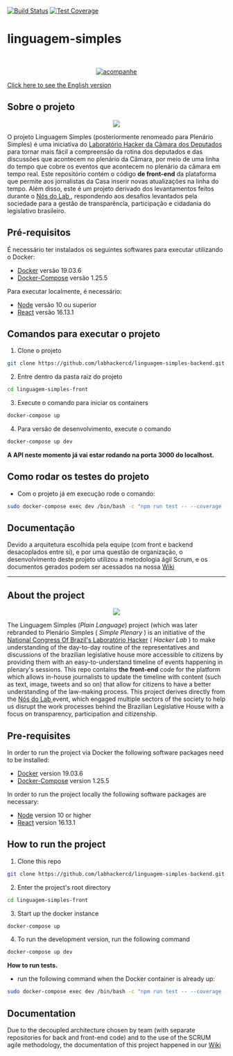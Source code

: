[![Build Status](https://travis-ci.org/labhackercd/linguagem-simples-front.svg?branch=master)](https://travis-ci.org/labhackercd/linguagem-simples-frontend)
[![Test Coverage](https://api.codeclimate.com/v1/badges/03e26f6afcb7d21ba77f/test_coverage)](https://codeclimate.com/github/labhackercd/linguagem-simples-front/test_coverage)

# linguagem-simples

<!-- PROJECT LOGO -->
<br />
<p align="center">
  <a href="https://github.com/labhackercd/linguagem-simples-front/">
    <img src="https://i.ibb.co/tYd2fq2/acompanhe.png" alt="acompanhe" border="0">
  </a>
</p>

<a href="https://github.com/labhackercd/linguagem-simples-front/#About-the-project"> Click here to see the English version </a>

## Sobre o projeto
<center><img src="https://media.giphy.com/media/GDzLnVXvO67Q0hTloy/giphy.gif"></center>

O projeto Linguagem Simples (posteriormente renomeado para Plenário Simples) é uma iniciativa do <a href="http://labhackercd.leg.br">Laboratório Hacker da Câmara dos Deputados</a> para tornar mais fácil a compreensão da rotina dos deputados e das discussões que acontecem no plenário da Câmara, por meio de uma linha do tempo que cobre os eventos que acontecem no plenário da câmara em tempo real. Este repositório contém o código **de front-end** da plataforma que permite aos jornalistas da Casa inserir novas atualizações na linha do tempo. Além disso, este é um projeto derivado dos levantamentos feitos durante o <a href="https://medium.com/labhacker/eu-tu-ela-ele-n%C3%B3s-planejamos-266deed2ddfb?source=collection_home---5------9-----------------------"> Nós do Lab </a>, respondendo aos desafios levantados pela sociedade para a gestão de transparência, participação e cidadania do legislativo brasileiro.

## Pré-requisitos
É necessário ter instalados os seguintes softwares para executar utilizando o Docker:
* [Docker](https://docs.docker.com/engine/install/) versão 19.03.6
* [Docker-Compose](https://docs.docker.com/compose/install/) versão 1.25.5

Para executar localmente, é necessário:
* [Node](https://nodejs.org/en/) versão 10 ou superior
* [React](https://reactjs.org/) versão 16.13.1

## Comandos para executar o projeto
1. Clone o projeto
```bash
git clone https://github.com/labhackercd/linguagem-simples-backend.git
```
2. Entre dentro da pasta raiz do projeto
```bash
cd linguagem-simples-front
```

3. Execute o comando para iniciar os containers 
```bash
docker-compose up
```

4. Para versão de desenvolvimento, execute o comando 
```bash
docker-compose up dev
```
**A API neste momento já vai estar rodando na porta 3000 do localhost.**

## Como rodar os testes do projeto
- Com o projeto já em execução rode o comando:
```bash
sudo docker-compose exec dev /bin/bash -c "npm run test -- --coverage --watchAll=false"
``` 
## Documentação 

Devido a arquitetura escolhida pela equipe (com front e backend desacoplados entre si), e por uma questão de organização, o desenvolvimento deste projeto utilizou a metodologia ágil Scrum, e os documentos gerados podem ser acessados na nossa <a href="https://github.com/labhackercd/linguagem-simples-backend/wiki"> Wiki </a>

<hr>

## About the project

<center><img src="https://media.giphy.com/media/GDzLnVXvO67Q0hTloy/giphy.gif"></center>

The Linguagem Simples (<i>Plain Language</i>) project (which was later rebranded to Plenário Simples (<i> Simple Plenary </i>) is an initiative of the <a href="http://labhackercd.leg.br">National Congress Of Brazil's Laboratório Hacker</a> (<i> Hacker Lab </i>) to make understanding of the day-to-day routine of the representatives and discussions of the brazilian legislative house more accessible to citizens by providing them with an easy-to-understand timeline of events happening in plenary's sessions. This repo contains **the front-end** code for the platform which allows in-house journalists to update the timeline with content (such as text, image, tweets and so on) that allow for citizens to have a better understanding of the law-making process. This project derives directly from the 
<a href="https://medium.com/labhacker/eu-tu-ela-ele-n%C3%B3s-planejamos-266deed2ddfb?source=collection_home---5------9-----------------------"> Nós do Lab </a> event, which engaged multiple sectors of the society to help us disrupt the work processes behind the Brazilian Legislative House with a focus on transparency, participation and citizenship.

## Pre-requisites

In order to run the project via Docker the following software packages need to be installed:
* [Docker](https://docs.docker.com/engine/install/) version 19.03.6
* [Docker-Compose](https://docs.docker.com/compose/install/) version 1.25.5

In order to run the project locally the following software packages are necessary:
* [Node](https://nodejs.org/en/) version 10 or higher
* [React](https://reactjs.org/) version 16.13.1

## How to run the project

1. Clone this repo
```bash
git clone https://github.com/labhackercd/linguagem-simples-backend.git
```
2. Enter the project's root directory
```bash
cd linguagem-simples-front
```

3. Start up the docker instance
```bash
docker-compose up
```

4. To run the development version, run the following command
```bash
docker-compose up dev
```
**How to run tests.**

- run the following command when the Docker container is already up:
```bash
sudo docker-compose exec dev /bin/bash -c "npm run test -- --coverage --watchAll=false"
``` 

## Documentation

Due to the decoupled architecture chosen by team (with separate repositories for back and front-end code) and to the use of the SCRUM agile methodology, the documentation of this project happened in our <a href="https://github.com/labhackercd/linguagem-simples-backend/wiki"> Wiki </a>
